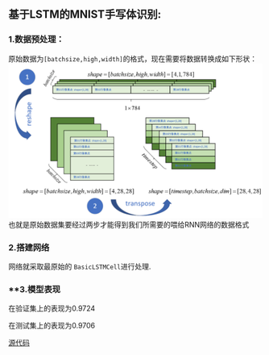 ## 基于LSTM的MNIST手写体识别:

### **1.数据预处理：**

原始数据为`[batchsize,high,width]`的格式，现在需要将数据转换成如下形状：
    ![p24](./data/p24.png)<br>
也就是原始数据集要经过两步才能得到我们所需要的喂给RNN网络的数据格式

### **2.搭建网络**  

网络就采取最原始的 `BasicLSTMCell`进行处理.

### **3.模型表现
在验证集上的表现为0.9724<br>

在测试集上的表现为0.9706<br>

[源代码](./V_1.py)
